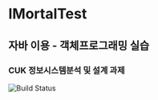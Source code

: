 # IMortalTest

## 자바 이용 - 객체프로그래밍 실습
### CUK 정보시스템분석 및 설계 과제
![Build Status]("https://img.shields.io/badge/java-%23ED8B00.svg?style=for-the-badge&logo=java&logoColor=white")
